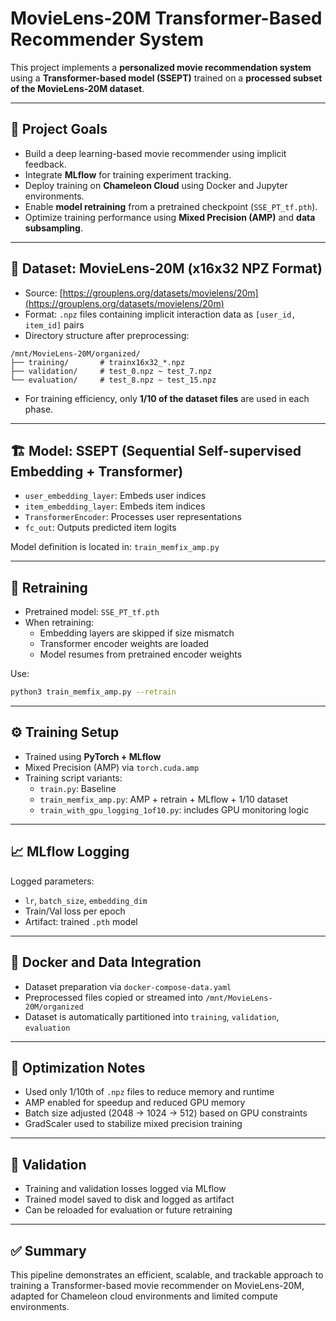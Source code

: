 # MovieLens-20M Transformer-Based Recommender System

This project implements a **personalized movie recommendation system** using a **Transformer-based model (SSEPT)** trained on a **processed subset of the MovieLens-20M dataset**.

---

## 🧠 Project Goals

- Build a deep learning-based movie recommender using implicit feedback.
- Integrate **MLflow** for training experiment tracking.
- Deploy training on **Chameleon Cloud** using Docker and Jupyter environments.
- Enable **model retraining** from a pretrained checkpoint (`SSE_PT_tf.pth`).
- Optimize training performance using **Mixed Precision (AMP)** and **data subsampling**.

---

## 📁 Dataset: MovieLens-20M (x16x32 NPZ Format)

- Source: [https://grouplens.org/datasets/movielens/20m](https://grouplens.org/datasets/movielens/20m)
- Format: `.npz` files containing implicit interaction data as `[user_id, item_id]` pairs
- Directory structure after preprocessing:

```
/mnt/MovieLens-20M/organized/
├── training/       # trainx16x32_*.npz
├── validation/     # test_0.npz ~ test_7.npz
└── evaluation/     # test_8.npz ~ test_15.npz
```

- For training efficiency, only **1/10 of the dataset files** are used in each phase.

---

## 🏗️ Model: SSEPT (Sequential Self-supervised Embedding + Transformer)

- `user_embedding_layer`: Embeds user indices
- `item_embedding_layer`: Embeds item indices
- `TransformerEncoder`: Processes user representations
- `fc_out`: Outputs predicted item logits

Model definition is located in: `train_memfix_amp.py`

---

## 🔁 Retraining

- Pretrained model: `SSE_PT_tf.pth`
- When retraining:
  - Embedding layers are skipped if size mismatch
  - Transformer encoder weights are loaded
  - Model resumes from pretrained encoder weights

Use:

```bash
python3 train_memfix_amp.py --retrain
```

---

## ⚙️ Training Setup

- Trained using **PyTorch + MLflow**
- Mixed Precision (AMP) via `torch.cuda.amp`
- Training script variants:
  - `train.py`: Baseline
  - `train_memfix_amp.py`: AMP + retrain + MLflow + 1/10 dataset
  - `train_with_gpu_logging_1of10.py`: includes GPU monitoring logic

---

## 📈 MLflow Logging

Logged parameters:

- `lr`, `batch_size`, `embedding_dim`
- Train/Val loss per epoch
- Artifact: trained `.pth` model

---

## 🐳 Docker and Data Integration

- Dataset preparation via `docker-compose-data.yaml`
- Preprocessed files copied or streamed into `/mnt/MovieLens-20M/organized`
- Dataset is automatically partitioned into `training`, `validation`, `evaluation`

---

## 🚀 Optimization Notes

- Used only 1/10th of `.npz` files to reduce memory and runtime
- AMP enabled for speedup and reduced GPU memory
- Batch size adjusted (2048 → 1024 → 512) based on GPU constraints
- GradScaler used to stabilize mixed precision training

---

## 🧪 Validation

- Training and validation losses logged via MLflow
- Trained model saved to disk and logged as artifact
- Can be reloaded for evaluation or future retraining

---

## ✅ Summary

This pipeline demonstrates an efficient, scalable, and trackable approach to training a Transformer-based movie recommender on MovieLens-20M, adapted for Chameleon cloud environments and limited compute environments.

